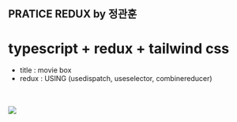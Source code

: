 ## PRATICE REDUX by 정관훈
# typescript + redux + tailwind css

* title : movie box 
* redux : USING (usedispatch, useselector, combinereducer)
<br>
<br>

<img src='https://user-images.githubusercontent.com/110619143/210126507-564da322-9667-4b46-8e0c-e7ab55d51ac5.gif'/>
